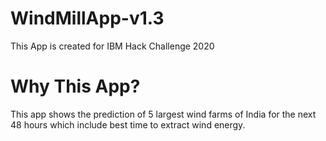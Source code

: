 # WindMillApp-v1.3
 This App is created for IBM Hack Challenge 2020
# Why This App?
This app shows the prediction of 5 largest wind farms of India for the next 48 hours which include best time to extract wind energy.


